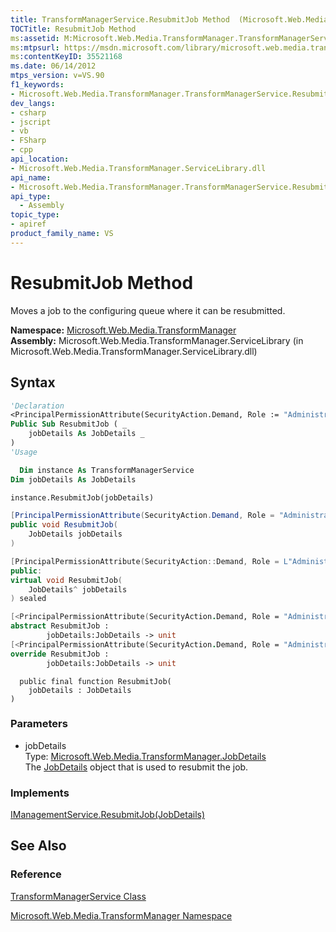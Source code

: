 ```yaml
---
title: TransformManagerService.ResubmitJob Method  (Microsoft.Web.Media.TransformManager)
TOCTitle: ResubmitJob Method
ms:assetid: M:Microsoft.Web.Media.TransformManager.TransformManagerService.ResubmitJob(Microsoft.Web.Media.TransformManager.JobDetails)
ms:mtpsurl: https://msdn.microsoft.com/library/microsoft.web.media.transformmanager.transformmanagerservice.resubmitjob(v=VS.90)
ms:contentKeyID: 35521168
ms.date: 06/14/2012
mtps_version: v=VS.90
f1_keywords:
- Microsoft.Web.Media.TransformManager.TransformManagerService.ResubmitJob
dev_langs:
- csharp
- jscript
- vb
- FSharp
- cpp
api_location:
- Microsoft.Web.Media.TransformManager.ServiceLibrary.dll
api_name:
- Microsoft.Web.Media.TransformManager.TransformManagerService.ResubmitJob
api_type:
  - Assembly
topic_type:
- apiref
product_family_name: VS
---
```


# ResubmitJob Method

Moves a job to the configuring queue where it can be resubmitted.

**Namespace:**  [Microsoft.Web.Media.TransformManager](microsoft-web-media-transformmanager-namespace.md)  
**Assembly:**  Microsoft.Web.Media.TransformManager.ServiceLibrary (in Microsoft.Web.Media.TransformManager.ServiceLibrary.dll)

## Syntax

```vb
'Declaration
<PrincipalPermissionAttribute(SecurityAction.Demand, Role := "Administrators")> _
Public Sub ResubmitJob ( _
    jobDetails As JobDetails _
)
'Usage

  Dim instance As TransformManagerService
Dim jobDetails As JobDetails

instance.ResubmitJob(jobDetails)
```

```csharp
[PrincipalPermissionAttribute(SecurityAction.Demand, Role = "Administrators")]
public void ResubmitJob(
    JobDetails jobDetails
)
```

```cpp
[PrincipalPermissionAttribute(SecurityAction::Demand, Role = L"Administrators")]
public:
virtual void ResubmitJob(
    JobDetails^ jobDetails
) sealed
```

``` fsharp
[<PrincipalPermissionAttribute(SecurityAction.Demand, Role = "Administrators")>]
abstract ResubmitJob :
        jobDetails:JobDetails -> unit
[<PrincipalPermissionAttribute(SecurityAction.Demand, Role = "Administrators")>]
override ResubmitJob :
        jobDetails:JobDetails -> unit
```

```jscript
  public final function ResubmitJob(
    jobDetails : JobDetails
)
```

### Parameters

  - jobDetails  
    Type: [Microsoft.Web.Media.TransformManager.JobDetails](jobdetails-class-microsoft-web-media-transformmanager.md)  
    The [JobDetails](jobdetails-class-microsoft-web-media-transformmanager.md) object that is used to resubmit the job.  

### Implements

[IManagementService.ResubmitJob(JobDetails)](imanagementservice-resubmitjob-method-microsoft-web-media-transformmanager.md)  

## See Also

### Reference

[TransformManagerService Class](transformmanagerservice-class-microsoft-web-media-transformmanager.md)

[Microsoft.Web.Media.TransformManager Namespace](microsoft-web-media-transformmanager-namespace.md)

